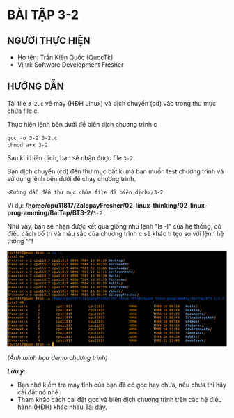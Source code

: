 # BÀI TẬP 3-2

## NGƯỜI THỰC HIỆN

* Họ tên: Trần Kiến Quốc (QuocTk)
* Vị trí: Software Development Fresher

## HƯỚNG DẪN

Tải file `3-2.c` về máy (HĐH Linux) và dịch chuyển (cd) vào trong thư mục chứa file c.

Thực hiện lệnh bên dưới để biên dịch chương trình c
```
gcc -o 3-2 3-2.c
chmod a+x 3-2
```

Sau khi biên dịch, bạn sẽ nhận được file `3-2`.

Bạn dịch chuyển (cd) đến thư mục bất kì mà bạn muốn test chương trình và sử dụng lệnh bên dưới để chạy chương trình.
```
<Đường dẫn đến thư mục chứa file đã biên dịch>/3-2
```

Ví dụ: **/home/cpu11817/ZalopayFresher/02-linux-thinking/02-linux-programming/BaiTap/BT3-2/**`3-2`


Như vậy, bạn sẽ nhận được kết quả giống như lệnh "ls -l" của hệ thống, có điều cách bố trí và màu sắc của chương trình c sẽ khác tí tẹo so với lệnh hệ thống ^^!

![3.2-Demo-Image](../images/1.jpg)

*(Ảnh minh họa demo chương trình)*

***Lưu ý:*** 
* Bạn nhớ kiểm tra máy tính của bạn đã có gcc hay chưa, nếu chưa thì hãy cài đặt nó nhé. 
* Tham khảo cách cài đặt gcc và biên dịch chương trình trên các hệ điều hành (HĐH) khác nhau [Tại đây.](https://www3.ntu.edu.sg/home/ehchua/programming/cpp/gcc_make.html?fbclid=IwAR2rFyspsCxLTxxsgeY2AcsVirWPhE_eXZPUlK_PAbtrQ0bOOmkhlRoOI6o)